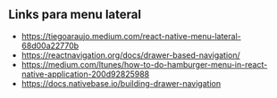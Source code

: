 ## Links para menu lateral

 - https://tiegoaraujo.medium.com/react-native-menu-lateral-68d00a22770b
 - https://reactnavigation.org/docs/drawer-based-navigation/
 - https://medium.com/ltunes/how-to-do-hamburger-menu-in-react-native-application-200d92825988
 - https://docs.nativebase.io/building-drawer-navigation







